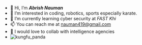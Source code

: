- 👋 Hi, I’m ***Abrish Nauman***
- 👀 I’m interested in coding, robotics, sports especially karate.
- 🌱 I’m currently learning cyber security at _FAST Khi_
- 📫 You can reach me at nauman419@gmail.com
- 🤝 I would love to collab with intelligence agencies
- ![kungfu_panda](https://i0.wp.com/shutterstoppers.com/wp-content/uploads/2014/08/kungfupandaphotography.jpg?resize=577%2C470&ssl=1)
